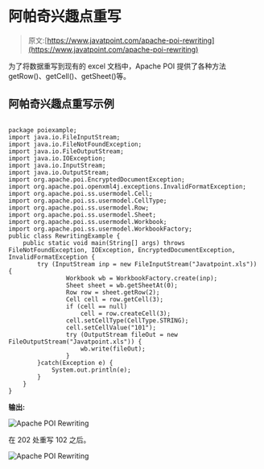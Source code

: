 # 阿帕奇兴趣点重写

> 原文:[https://www.javatpoint.com/apache-poi-rewriting](https://www.javatpoint.com/apache-poi-rewriting)

为了将数据重写到现有的 excel 文档中，Apache POI 提供了各种方法 getRow()、getCell()、getSheet()等。

## 阿帕奇兴趣点重写示例

```

package poiexample;
import java.io.FileInputStream;
import java.io.FileNotFoundException;
import java.io.FileOutputStream;
import java.io.IOException;
import java.io.InputStream;
import java.io.OutputStream;
import org.apache.poi.EncryptedDocumentException;
import org.apache.poi.openxml4j.exceptions.InvalidFormatException;
import org.apache.poi.ss.usermodel.Cell;
import org.apache.poi.ss.usermodel.CellType;
import org.apache.poi.ss.usermodel.Row;
import org.apache.poi.ss.usermodel.Sheet;
import org.apache.poi.ss.usermodel.Workbook;
import org.apache.poi.ss.usermodel.WorkbookFactory;
public class RewritingExample {
	public static void main(String[] args) throws FileNotFoundException, IOException, EncryptedDocumentException, InvalidFormatException {
		try (InputStream inp = new FileInputStream("Javatpoint.xls")) {
		        Workbook wb = WorkbookFactory.create(inp);
		        Sheet sheet = wb.getSheetAt(0);
		        Row row = sheet.getRow(2);
		        Cell cell = row.getCell(3);
		        if (cell == null)
		            cell = row.createCell(3);
		        cell.setCellType(CellType.STRING);
		        cell.setCellValue("101");	    
		        try (OutputStream fileOut = new FileOutputStream("Javatpoint.xls")) {
		            wb.write(fileOut);
		        }
	    }catch(Exception e) {
	    	System.out.println(e);
	    }
	}
}

```

**输出:**

![Apache POI Rewriting](../Images/43c71b2599473643bafd8a6d7352267f.png)

在 202 处重写 102 之后。

![Apache POI Rewriting](../Images/688773b126292e416f9a284e6f04234b.png)